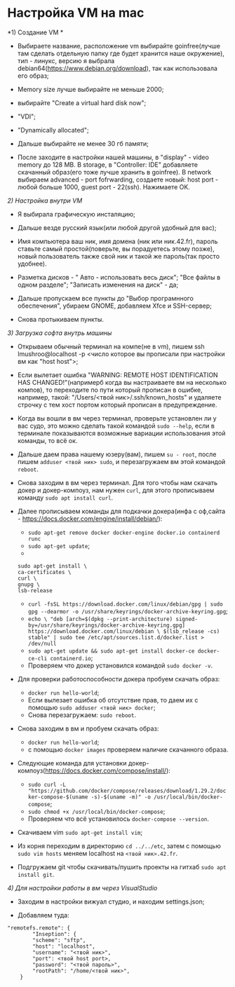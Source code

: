 # Настройка VM на mac

*1) Создание VM *

- Выбираете название, расположение vm выбирайте goinfree(лучше там сделать отдельную папку где будет хранится наше окружение),
тип - линукс, версию я выбрала debian64(https://www.debian.org/download), так как использовала его образ;

- Memory size лучше выбирайте не меньше 2000;

- выбирайте "Create a virtual hard disk now";

- "VDI";

- "Dynamically allocated";

- Дальше выбирайте не менее 30 гб памяти;

- После заходите в настройки нашей машины, в "display" - video memory до 128 MB. В storage,
в "Controller: IDE" добавляете скачанный образ(его тоже лучше хранить в goinfree).
В network выбираем advanced - port fofrwarding, создаете новый: host port - любой больше 1000, guest port - 22(ssh). Нажимаете OK.


*2) Настройка внутри VM*

- Я выбирала графическую инсталяцию;

- Дальше везде русский язык(или любой другой удобный для вас);
- Имя компьютера ваш ник, имя домена (ник или ник.42.fr), пароль ставьте самый простой(поверьте, вы порадуетесь этому позже),
новый пользователь также свой ник и такой же пароль(так просто удобнее).
- Разметка дисков - " Авто - использовать весь диск"; "Все файлы в одном разделе";
"Записать изменения на диск" - да;
- Дальше пропускаем все пункты до "Выбор програмнного обеспечения", убираем GNOME, добавляем Xfce и SSH-сервер; 
- Снова протыкиваем пункты.

*3) Загрузка софта внутрь машины*

- Открываем обычный терминал на компе(не в vm), пишем ssh lmushroo@localhost -p <число которое вы прописали при настройки вм как "host host">;

- Если вылетает ошибка "WARNING: REMOTE HOST IDENTIFICATION HAS CHANGED!"(напримерб когда вы настраиваете вм на несколько компов),
то переходите по пути который прописан в ошибке, например, такой: "/Users/<твой ник>/.ssh/known_hosts"
и удаляете строчку с тем хост портом  который прописан в предупреждение.

- Когда вы вошли в вм через терминал, проверьте установлен ли у вас судо, это можно сделать такой командой `sudo --help`,
если в терминале показываются возможные вариации использования этой команды, то всё ок.

- Дальше даем права нашему юзеру(вам), пишем `su - root`, после пишем `adduser <твой ник> sudo`, и перезагружаем вм этой командой `reboot`.

- Снова заходим в вм через терминал. Для того чтобы нам скачать докер и докер-компоуз, нам нужен `curl`,
для этого прописываем команду `sudo apt install curl`.

- Далее прописываем команды для подкачки докера(инфа с оф,сайта - https://docs.docker.com/engine/install/debian/):
    - `sudo apt-get remove docker docker-engine docker.io containerd runc`
    - `sudo apt-get update`;
    - 
    ``` 
    sudo apt-get install \
    ca-certificates \
    curl \
    gnupg \
    lsb-release
    ```
    - `curl -fsSL https://download.docker.com/linux/debian/gpg | sudo gpg --dearmor -o /usr/share/keyrings/docker-archive-keyring.gpg`;
    - `echo \
  "deb [arch=$(dpkg --print-architecture) signed-by=/usr/share/keyrings/docker-archive-keyring.gpg] https://download.docker.com/linux/debian \
  $(lsb_release -cs) stable" | sudo tee /etc/apt/sources.list.d/docker.list > /dev/null`
    - `sudo apt-get update &&
 sudo apt-get install docker-ce docker-ce-cli containerd.io`;
    - Проверяем что докер установился командой `sudo docker -v`.

- Для проверки работоспособности докера пробуем скачать образ:
  - `docker run hello-world`;
  - Если вылезает ошибка об отсутствие прав, то даем их с помощью `sudo adduser <твой ник> docker`;
  - Снова перезагружаем: `sudo reboot`.
  
- Снова заходим в вм и пробуем скачать образ:
  - `docker run hello-world`;
  - с помощью `docker images` проверяем наличие скачанного образа.
  
- Следующие командa для установки докер-компоуз(https://docs.docker.com/compose/install/):
  - `sudo curl -L "https://github.com/docker/compose/releases/download/1.29.2/docker-compose-$(uname -s)-$(uname -m)" -o /usr/local/bin/docker-compose`;
  - `sudo chmod +x /usr/local/bin/docker-compose`;
  - Проверяем что всё установилось `docker-compose --version`.
  
- Скачиваем vim `sudo apt-get install vim`;

- Из корня переходим в директорию `cd ../../etc`, затем с помощью `sudo vim hosts` меняем localhost на `<твой ник>.42.fr`.

- Подгружаем git чтобы скачивать/пушить проекты на гитхаб `sudo apt install git`.

*4) Для настройки работы в вм через VisualStudio*

- Заходим в настройки вижуал студио, и находим settings.json;

- Добавляем туда:
```
"remotefs.remote": {
        "Inseption": {
        "scheme": "sftp",
        "host": "localhost",
        "username": "<твой ник>",
        "port": <твой host port>,
        "password": "<твой пароль>",
        "rootPath": "/home/<твой ник>",
    }
```
